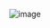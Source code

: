![image](https://github.com/manugautam987/Amazon-Clone/assets/167422595/2a688a49-ff55-41ec-95f2-d010cc869f1c)
